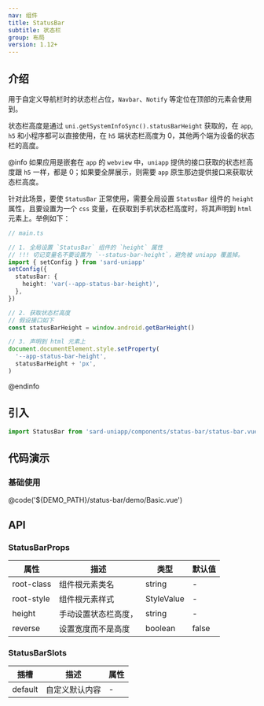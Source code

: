 ```yaml
---
nav: 组件
title: StatusBar
subtitle: 状态栏
group: 布局
version: 1.12+
---
```


## 介绍

用于自定义导航栏时的状态栏占位，`Navbar`、`Notify` 等定位在顶部的元素会使用到。

状态栏高度是通过 `uni.getSystemInfoSync().statusBarHeight` 获取的，在 `app`, `h5` 和小程序都可以直接使用，在 `h5` 端状态栏高度为 0，其他两个端为设备的状态栏的高度。

@info
如果应用是嵌套在 `app` 的 `webview` 中，`uniapp` 提供的接口获取的状态栏高度跟 `h5` 一样，都是 0；如果要全屏展示，则需要 `app` 原生那边提供接口来获取状态栏高度。

针对此场景，要使 `StatusBar` 正常使用，需要全局设置 `StatusBar` 组件的 `height` 属性，且要设置为一个 `css` 变量，在获取到手机状态栏高度时，将其声明到 `html` 元素上。举例如下：

```ts
// main.ts

// 1. 全局设置 `StatusBar` 组件的 `height` 属性
// !!! 切记变量名不要设置为 `--status-bar-height`，避免被 uniapp 覆盖掉。
import { setConfig } from 'sard-uniapp'
setConfig({
  statusBar: {
    height: 'var(--app-status-bar-height)',
  },
})

// 2. 获取状态栏高度
// 假设接口如下
const statusBarHeight = window.android.getBarHeight()

// 3. 声明到 html 元素上
document.documentElement.style.setProperty(
  '--app-status-bar-height',
  statusBarHeight + 'px',
)
```

@endinfo

## 引入

```ts
import StatusBar from 'sard-uniapp/components/status-bar/status-bar.vue'
```

## 代码演示

### 基础使用

@code('${DEMO_PATH}/status-bar/demo/Basic.vue')

## API

### StatusBarProps

| 属性       | 描述                 | 类型       | 默认值 |
| ---------- | -------------------- | ---------- | ------ |
| root-class | 组件根元素类名       | string     | -      |
| root-style | 组件根元素样式       | StyleValue | -      |
| height     | 手动设置状态栏高度， | string     | -      |
| reverse    | 设置宽度而不是高度   | boolean    | false  |

### StatusBarSlots

| 插槽    | 描述           | 属性 |
| ------- | -------------- | ---- |
| default | 自定义默认内容 | -    |
